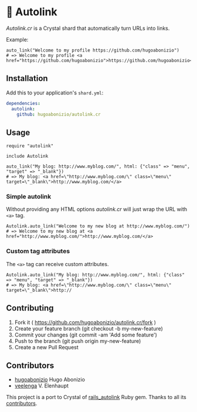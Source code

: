 # :link: Autolink

*Autolink.cr* is a Crystal shard that automatically turn URLs into links.

Example:

```crystal
auto_link("Welcome to my profile https://github.com/hugoabonizio")
# => Welcome to my profile <a href="https://github.com/hugoabonizio">https://github.com/hugoabonizio</a>
```

## Installation

Add this to your application's `shard.yml`:

```yaml
dependencies:
  autolink:
    github: hugoabonizio/autolink.cr
```

## Usage

```crystal
require "autolink"

include Autolink

auto_link("My blog: http://www.myblog.com/", html: {"class" => "menu", "target" => "_blank"})
# => My blog: <a href=\"http://www.myblog.com/\" class=\"menu\" target=\"_blank\">http://www.myblog.com/</a>
```

### Simple autolink

Without providing any HTML options *autolink.cr* will just wrap the URL with ```<a>``` tag.

```crystal
Autolink.auto_link("Welcome to my new blog at http://www.myblog.com/")
# => Welcome to my new blog at <a href="http://www.myblog.com/">http://www.myblog.com/</a>
```

### Custom tag attributes

The ```<a>``` tag can receive custom attributes.

```crystal
Autolink.auto_link("My blog: http://www.myblog.com/", html: {"class" => "menu", "target" => "_blank"})
# => My blog: <a href=\"http://www.myblog.com/\" class=\"menu\" target=\"_blank\">http://
```

## Contributing

1. Fork it ( https://github.com/hugoabonizio/autolink.cr/fork )
2. Create your feature branch (git checkout -b my-new-feature)
3. Commit your changes (git commit -am 'Add some feature')
4. Push to the branch (git push origin my-new-feature)
5. Create a new Pull Request

## Contributors

- [hugoabonizio](https://github.com/hugoabonizio) Hugo Abonizio
- [veelenga](https://github.com/veelenga) V. Elenhaupt

This project is a port to Crystal of [rails_autolink](https://github.com/tenderlove/rails_autolink) Ruby gem. Thanks to all its [contributors](https://github.com/tenderlove/rails_autolink/graphs/contributors).